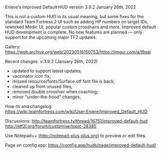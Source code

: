 Eniere's Improved Default HUD version 3.9.2
January 26th, 2022

This is not a custom HUD in its usual meaning, but some fixes for the standard Team Fortress 2 UI such as adding HP numbers on target IDs, reworked Medic UI, popular custom crosshairs and more.
Improved default HUD development is complete. No new features are planned — only support for the upcoming major TF2 updates.

Gallery: https://web.archive.org/web/20230516150753/https://imgur.com/a/l9qai

Recent changes:
v 3.9.2 (January 26th, 2022)
- updated to support latest updates;
- vaccinator icon fix;
- missed resource/fonts/Surface.otf font file is back;
- cleaned up from unused files;
- removed double crosshair when coaching;
- minor "under-the-hood" changes.

How-to and changelog:
https://wiki.teamfortress.com/wiki/User:Eniere/Improved_Default_HUD

Discussions:
http://teamfortress.tv/thread/16751/improved-default-hud
http://etf2l.org/forum/customise/topic-28385

Use Notepad++ (http://notepad-plus-plus.org) to preview or edit files.

Page on comfig.app: https://comfig.app/huds/page/improved-default-hud/
